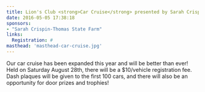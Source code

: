 ```yaml
---
title: Lion's Club <strong>Car Cruise</strong> presented by Sarah Crispin-Thomas State Farm Agency
date: 2016-05-05 17:38:18
sponsors:
- "Sarah Crispin-Thomas State Farm"
links:
  Registration: #
masthead: 'masthead-car-cruise.jpg'
---
```

Our car cruise has been expanded this year and will be better than ever! Held on Saturday August 28th, there will be a $10/vehicle registration fee. Dash plaques will be given to the first 100 cars, and there will also be an opportunity for door prizes and trophies!
